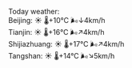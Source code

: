 Today weather:  
Beijing: ☀️   🌡️+10°C 🌬️↓4km/h  
Tianjin: ☀️   🌡️+16°C 🌬️↗4km/h  
Shijiazhuang: ☀️   🌡️+17°C 🌬️↗4km/h  
Tangshan: ☀️   🌡️+14°C 🌬️↘5km/h  
